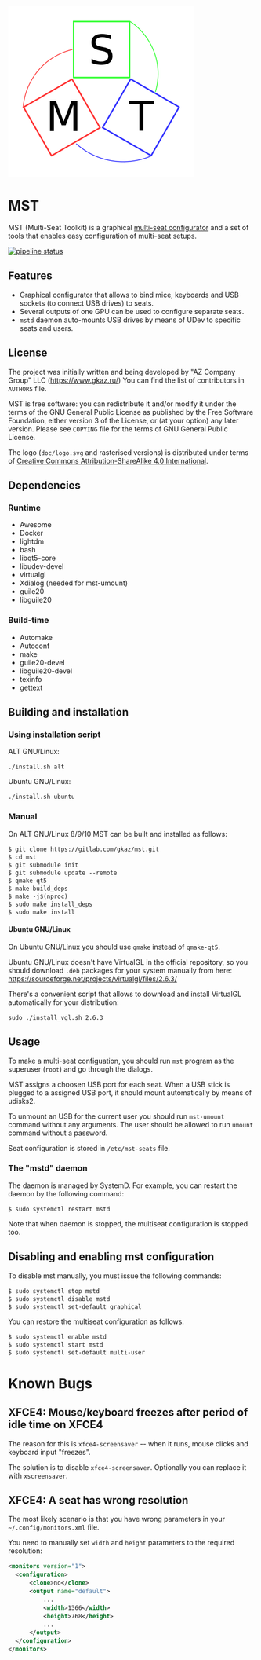 ![MST Logo](doc/logo.png)

# MST

MST (Multi-Seat Toolkit) is a graphical [multi-seat configurator](https://en.wikipedia.org/wiki/Multiseat_configuration)
and a set of tools that enables easy configuration of multi-seat setups.

[![pipeline status](https://gitlab.com/gkaz/mst/badges/master/pipeline.svg)](https://gitlab.com/gkaz/mst/-/commits/master)

## Features
- Graphical configurator that allows to bind mice, keyboards and USB
  sockets (to connect USB drives) to seats.
- Several outputs of one GPU can be used to configure separate seats.
- `mstd` daemon auto-mounts USB drives by means of UDev to specific
  seats and users.

## License
The project was initially written and being developed by "AZ Company
Group" LLC (https://www.gkaz.ru/)  You can find the list of
contributors in `AUTHORS` file.

MST is free software: you can redistribute it and/or modify it under
the terms of the GNU General Public License as published by the Free
Software Foundation, either version 3 of the License, or (at your
option) any later version.  Please see `COPYING` file for the terms of
GNU General Public License.

The logo (`doc/logo.svg` and rasterised versions) is distributed under
terms of [Creative Commons Attribution-ShareAlike 4.0
International](https://creativecommons.org/licenses/by-sa/4.0/).

## Dependencies

### Runtime

* Awesome
* Docker
* lightdm
* bash
* libqt5-core
* libudev-devel
* virtualgl
* Xdialog (needed for mst-umount)
* guile20
* libguile20

### Build-time
* Automake
* Autoconf
* make
* guile20-devel
* libguile20-devel
* texinfo
* gettext

## Building and installation
### Using installation script
ALT GNU/Linux:
```shell
./install.sh alt
```

Ubuntu GNU/Linux:
```shell
./install.sh ubuntu
```

### Manual
On ALT GNU/Linux 8/9/10 MST can be built and installed as follows:
```shell
$ git clone https://gitlab.com/gkaz/mst.git
$ cd mst
$ git submodule init
$ git submodule update --remote
$ qmake-qt5
$ make build_deps
$ make -j$(nproc)
$ sudo make install_deps
$ sudo make install
```

#### Ubuntu GNU/Linux
On Ubuntu GNU/Linux you should use `qmake` instead of `qmake-qt5`.

Ubuntu GNU/Linux doesn't have VirtualGL in the official repository, so
you should download `.deb` packages for your system manually from here:
https://sourceforge.net/projects/virtualgl/files/2.6.3/

There's a convenient script that allows to download and install
VirtualGL automatically for your distribution:
```
sudo ./install_vgl.sh 2.6.3
```

## Usage

To make a multi-seat configuation, you should run `mst` program as the
superuser (`root`) and go through the dialogs.

MST assigns a choosen USB port for each seat. When a USB stick is plugged to a
assigned USB port, it should mount automatically by means of udisks2.

To unmount an USB for the current user you should run `mst-umount`
command without any arguments.  The user should be allowed to run
`umount` command without a password.

Seat configuration is stored in `/etc/mst-seats` file.

### The "mstd" daemon

The daemon is managed by SystemD.  For example, you can restart the
daemon by the following command:

```
$ sudo systemctl restart mstd
```

Note that when daemon is stopped, the multiseat configuration is
stopped too.

## Disabling and enabling mst configuration
To disable mst manually, you must issue the following commands:
```shell
$ sudo systemctl stop mstd
$ sudo systemctl disable mstd
$ sudo systemctl set-default graphical
```

You can restore the multiseat configuration as follows:
```shell
$ sudo systemctl enable mstd
$ sudo systemctl start mstd
$ sudo systemctl set-default multi-user
```

# Known Bugs
## XFCE4: Mouse/keyboard freezes after period of idle time on XFCE4
The reason for this is `xfce4-screensaver` -- when it runs, mouse clicks and
keyboard input "freezes".

The solution is to disable `xfce4-screensaver`.  Optionally you can replace it
with `xscreensaver`.

## XFCE4: A seat has wrong resolution

The most likely scenario is that you have wrong parameters in your
`~/.config/monitors.xml` file.

You need to manually set `width` and `height` parameters to the required
resolution:

```xml
<monitors version="1">
  <configuration>
      <clone>no</clone>
      <output name="default">
          ...
          <width>1366</width>
          <height>768</height>
          ...
      </output>
  </configuration>
</monitors>
```